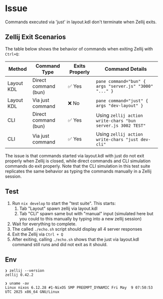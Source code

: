 # Issue

Commands executed via 'just' in layout.kdl don't terminate when Zellij exits.


## Zellij Exit Scenarios

The table below shows the behavior of commands when exiting Zellij with `Ctrl+Q`:

| Method     | Command Type         | Exits Properly | Command Details                                             |
| ---------- | -------------------- | -------------- | ----------------------------------------------------------- |
| Layout KDL | Direct command (bun) | ✅ Yes          | `pane command="bun" { args "server.js" "3000" "..." }`      |
| Layout KDL | Via just command     | ❌ No           | `pane command="just" { args "dev-layout" }`                 |
| CLI        | Direct command (bun) | ✅ Yes          | Using `zellij action write-chars "bun server.js 3002 TEST"` |
| CLI        | Via just command     | ✅ Yes          | Using `zellij action write-chars "just dev-cli"`            |

The issue is that commands started via layout.kdl with just do not exit properly when Zellij is closed, while direct commands and CLI simulation commands do exit properly. Note that the CLI simulation in this test suite replicates the same behavior as typing the commands manually in a Zellij session.

## Test

1. Run `nix develop` to start the "test suite". This starts:
   1. Tab "Layout" spawn zellij via layout.kdl
   2. Tab "CLI" spawn same but with "manual" input (simulated here but you could to this manually by typing into a new zellij session)
2. Wait for everything to complete.
3. The called `./echo.sh` script should display all 4 server responses
4. Exit the Zellij via `Ctrl + Q`
5. After exiting, calling `./echo.sh` shows that the just via layout.kdl command still runs and did not exit as it should.


## Env

```
❯ zellij --version
zellij 0.42.2

❯ uname -av
Linux nixos 6.12.28 #1-NixOS SMP PREEMPT_DYNAMIC Fri May  9 07:50:53 UTC 2025 x86_64 GNU/Linux
```